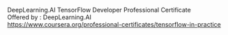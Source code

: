 DeepLearning.AI TensorFlow Developer Professional Certificate </br>
Offered by : DeepLearning.AI </br>
https://www.coursera.org/professional-certificates/tensorflow-in-practice
